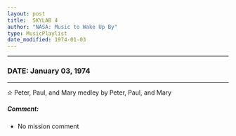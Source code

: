 ```yaml
---
layout: post
title:  SKYLAB 4
author: "NASA: Music to Wake Up By"
type: MusicPlaylist
date_modified: 1974-01-03
---
```


----
### DATE: January 03, 1974
----
✫ Peter, Paul, and Mary medley by Peter, Paul, and Mary

##### Comment:
* No mission comment
